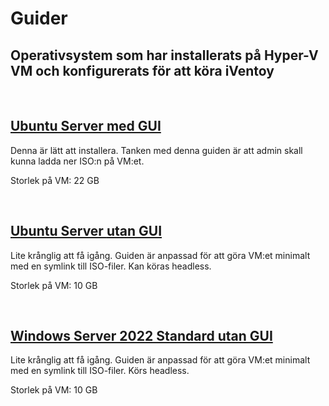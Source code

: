 # Guider

## Operativsystem som har installerats på Hyper-V VM och konfigurerats för att köra iVentoy

</br>  

## [Ubuntu Server med GUI](./Ubuntu_Server_GUI.md)  

Denna är lätt att installera. Tanken med denna guiden är att admin skall kunna ladda ner ISO:n på VM:et.  

Storlek på VM: 22 GB

</br>  

## [Ubuntu Server __utan__ GUI](./Ubuntu_Server_NOGUI.md)  

Lite krånglig att få igång. Guiden är anpassad för att göra VM:et minimalt med en symlink till ISO-filer. Kan köras headless.  

Storlek på VM: 10 GB

</br>  

## [Windows Server 2022 Standard utan GUI](./windows.md)  

Lite krånglig att få igång. Guiden är anpassad för att göra VM:et minimalt med en symlink till ISO-filer. Körs headless.  

Storlek på VM: 10 GB

